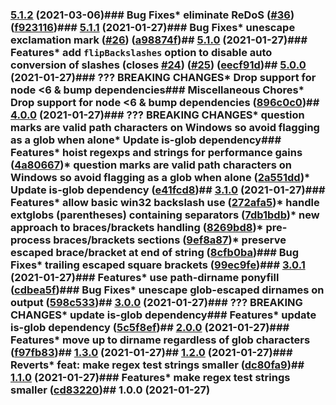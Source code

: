 ### [5.1.2](https://github.com/gulpjs/glob-parent/compare/v5.1.1...v5.1.2) (2021-03-06)### Bug Fixes* eliminate ReDoS ([#36](https://github.com/gulpjs/glob-parent/issues/36)) ([f923116](https://github.com/gulpjs/glob-parent/commit/f9231168b0041fea3f8f954b3cceb56269fc6366))### [5.1.1](https://github.com/gulpjs/glob-parent/compare/v5.1.0...v5.1.1) (2021-01-27)### Bug Fixes* unescape exclamation mark ([#26](https://github.com/gulpjs/glob-parent/issues/26)) ([a98874f](https://github.com/gulpjs/glob-parent/commit/a98874f1a59e407f4fb1beb0db4efa8392da60bb))## [5.1.0](https://github.com/gulpjs/glob-parent/compare/v5.0.0...v5.1.0) (2021-01-27)### Features* add `flipBackslashes` option to disable auto conversion of slashes (closes [#24](https://github.com/gulpjs/glob-parent/issues/24)) ([#25](https://github.com/gulpjs/glob-parent/issues/25)) ([eecf91d](https://github.com/gulpjs/glob-parent/commit/eecf91d5e3834ed78aee39c4eaaae654d76b87b3))## [5.0.0](https://github.com/gulpjs/glob-parent/compare/v4.0.0...v5.0.0) (2021-01-27)### ??? BREAKING CHANGES* Drop support for node <6 & bump dependencies### Miscellaneous Chores* Drop support for node <6 & bump dependencies ([896c0c0](https://github.com/gulpjs/glob-parent/commit/896c0c00b4e7362f60b96e7fc295ae929245255a))## [4.0.0](https://github.com/gulpjs/glob-parent/compare/v3.1.0...v4.0.0) (2021-01-27)### ??? BREAKING CHANGES* question marks are valid path characters on Windows so avoid flagging as a glob when alone* Update is-glob dependency### Features* hoist regexps and strings for performance gains ([4a80667](https://github.com/gulpjs/glob-parent/commit/4a80667c69355c76a572a5892b0f133c8e1f457e))* question marks are valid path characters on Windows so avoid flagging as a glob when alone ([2a551dd](https://github.com/gulpjs/glob-parent/commit/2a551dd0dc3235e78bf3c94843d4107072d17841))* Update is-glob dependency ([e41fcd8](https://github.com/gulpjs/glob-parent/commit/e41fcd895d1f7bc617dba45c9d935a7949b9c281))## [3.1.0](https://github.com/gulpjs/glob-parent/compare/v3.0.1...v3.1.0) (2021-01-27)### Features* allow basic win32 backslash use ([272afa5](https://github.com/gulpjs/glob-parent/commit/272afa5fd070fc0f796386a5993d4ee4a846988b))* handle extglobs (parentheses) containing separators ([7db1bdb](https://github.com/gulpjs/glob-parent/commit/7db1bdb0756e55fd14619e8ce31aa31b17b117fd))* new approach to braces/brackets handling ([8269bd8](https://github.com/gulpjs/glob-parent/commit/8269bd89290d99fac9395a354fb56fdcdb80f0be))* pre-process braces/brackets sections ([9ef8a87](https://github.com/gulpjs/glob-parent/commit/9ef8a87f66b1a43d0591e7a8e4fc5a18415ee388))* preserve escaped brace/bracket at end of string ([8cfb0ba](https://github.com/gulpjs/glob-parent/commit/8cfb0ba84202d51571340dcbaf61b79d16a26c76))### Bug Fixes* trailing escaped square brackets ([99ec9fe](https://github.com/gulpjs/glob-parent/commit/99ec9fecc60ee488ded20a94dd4f18b4f55c4ccf))### [3.0.1](https://github.com/gulpjs/glob-parent/compare/v3.0.0...v3.0.1) (2021-01-27)### Features* use path-dirname ponyfill ([cdbea5f](https://github.com/gulpjs/glob-parent/commit/cdbea5f32a58a54e001a75ddd7c0fccd4776aacc))### Bug Fixes* unescape glob-escaped dirnames on output ([598c533](https://github.com/gulpjs/glob-parent/commit/598c533bdf49c1428bc063aa9b8db40c5a86b030))## [3.0.0](https://github.com/gulpjs/glob-parent/compare/v2.0.0...v3.0.0) (2021-01-27)### ??? BREAKING CHANGES* update is-glob dependency### Features* update is-glob dependency ([5c5f8ef](https://github.com/gulpjs/glob-parent/commit/5c5f8efcee362a8e7638cf8220666acd8784f6bd))## [2.0.0](https://github.com/gulpjs/glob-parent/compare/v1.3.0...v2.0.0) (2021-01-27)### Features* move up to dirname regardless of glob characters ([f97fb83](https://github.com/gulpjs/glob-parent/commit/f97fb83be2e0a9fc8d3b760e789d2ecadd6aa0c2))## [1.3.0](https://github.com/gulpjs/glob-parent/compare/v1.2.0...v1.3.0) (2021-01-27)## [1.2.0](https://github.com/gulpjs/glob-parent/compare/v1.1.0...v1.2.0) (2021-01-27)### Reverts* feat: make regex test strings smaller ([dc80fa9](https://github.com/gulpjs/glob-parent/commit/dc80fa9658dca20549cfeba44bbd37d5246fcce0))## [1.1.0](https://github.com/gulpjs/glob-parent/compare/v1.0.0...v1.1.0) (2021-01-27)### Features* make regex test strings smaller ([cd83220](https://github.com/gulpjs/glob-parent/commit/cd832208638f45169f986d80fcf66e401f35d233))## 1.0.0 (2021-01-27)